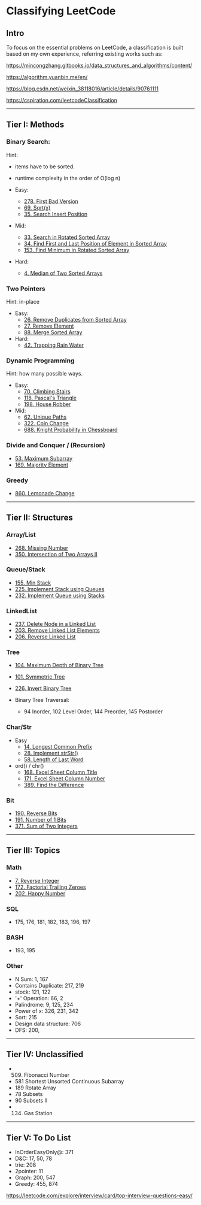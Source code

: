 # Classifying LeetCode

## Intro
To focus on the essential problems on LeetCode,
a classification is built based on my own experience,
referring existing works such as:

https://mincongzhang.gitbooks.io/data_structures_and_algorithms/content/

https://algorithm.yuanbin.me/en/

https://blog.csdn.net/weixin_38118016/article/details/90761111

https://cspiration.com/leetcodeClassification

---
## Tier I: Methods

### Binary Search:
Hint:
* items have to be sorted.
* runtime complexity in the order of O(log n)

* Easy:
  * [278.	First Bad Version](https://leetcode.com/problems/first-bad-version)
  * [69. Sqrt(x)](https://leetcode.com/problems/sqrtx)
  * [35. Search Insert Position](https://leetcode.com/problems/search-insert-position)
* Mid:
  * [33. Search in Rotated Sorted Array](https://leetcode.com/problems/search-in-rotated-sorted-array)
  * [34. Find First and Last Position of Element in Sorted Array](https://leetcode.com/problems/find-first-and-last-position-of-element-in-sorted-array)  
  * [153. Find Minimum in Rotated Sorted Array](https://leetcode.com/problems/find-minimum-in-rotated-sorted-array)
* Hard:
  * [4. Median of Two Sorted Arrays](https://leetcode.com/problems/median-of-two-sorted-arrays)
  <!--
  367. Valid Perfect Square
  * Mid:
   -->

### Two Pointers
Hint: in-place
* Easy:
  * [26. Remove Duplicates from Sorted Array](https://leetcode.com/problems/remove-duplicates-from-sorted-array)
  * [27. Remove Element](https://leetcode.com/problems/remove-element)
  * [88. Merge Sorted Array](https://leetcode.com/problems/merge-sorted-array)
* Hard:
  * [42. Trapping Rain Water](https://leetcode.com/problems/trapping-rain-water)

<!-- * [283.	Move Zeroes]
[443. String Compression]
* Mid:


Sliding Window:
* Mid:
  * 209. Minimum Size Subarray Sum
  * 3\.	Longest Substring Without Repeating Characters 
  -->

### Dynamic Programming
Hint: how many possible ways.
* Easy:
  * [70. Climbing Stairs](https://leetcode.com/problems/climbing-stairs)  
  * [118.	Pascal's Triangle](https://leetcode.com/problems/pascals-triangle)
  * [198.	House Robber](https://leetcode.com/problems/house-robber)
* Mid:
  * [62. Unique Paths](https://leetcode.com/problems/unique-paths)
  * [322. Coin Change](https://leetcode.com/problems/coin-change)
  * [688. Knight Probability in Chessboard](https://leetcode.com/problems/knight-probability-in-chessboard)
<!-- 204. Count Primes -->
<!-- 119 Pascal's Triangle II-->
<!-- 674. Longest Continuous Increasing Subsequence -->
<!--


-->

### Divide and Conquer / (Recursion)
* [53.	Maximum Subarray](https://leetcode.com/problems/maximum-subarray)
* [169.	Majority Element](https://leetcode.com/problems/majority-element)

### Greedy
* [860. Lemonade Change](https://leetcode.com/problems/lemonade-change)

---
## Tier II: Structures

### Array/List
* [268.	Missing Number](https://leetcode.com/problems/missing-number)
* [350.	Intersection of Two Arrays II](https://leetcode.com/problems/intersection-of-two-arrays-ii)
<!-- 136	Single Number
349. Intersection of Two Arrays
448	Find All Numbers Disappeared in an Array -->

### Queue/Stack
* [155.	Min Stack](https://leetcode.com/problems/min-stack)
* [225.	Implement Stack using Queues](https://leetcode.com/problems/implement-stack-using-queues)
* [232.	Implement Queue using Stacks](https://leetcode.com/problems/implement-queue-using-stacks)

### LinkedList
* [237.	Delete Node in a Linked List](https://leetcode.com/problems/delete-node-in-a-linked-list)
* [203.	Remove Linked List Elements](https://leetcode.com/problems/remove-linked-list-elements)
* [206.	Reverse Linked List](https://leetcode.com/problems/reverse-linked-list)

<!-- * [21.	Merge Two Sorted Lists](https://leetcode.com/problems/merge-two-sorted-lists)
* [141.	Linked List Cycle](https://leetcode.com/problems/linked-list-cycle)
* [160.	Intersection of Two Linked Lists](https://leetcode.com/problems/intersection-of-two-linked-lists) -->

<!--
83 Remove Duplicates from Sorted List -->

<!--
* Mid:
  * 19.	Remove Nth Node From End of List
  * 24.	Swap Nodes in Pairs
  * 328.	Odd Even Linked List -->

### Tree
* [104.	Maximum Depth of Binary Tree](https://leetcode.com/problems/maximum-depth-of-binary-tree)
* [101.	Symmetric Tree](https://leetcode.com/problems/symmetric-tree)
* [226.	Invert Binary Tree](https://leetcode.com/problems/invert-binary-tree)

* Binary Tree Traversal:
  * 94 Inorder, 102 Level Order, 144 Preorder, 145 Postorder

<!--
*257. Binary Tree Paths*
111	Minimum Depth of Binary Tree    
112	Path Sum  
100 Same Tree
107	Binary Tree Level Order Traversal II
110	Balanced Binary Tree   
* 543.	Diameter of Binary Tree
* 617.	Merge Two Binary Trees

* BST:
  * 235. Lowest Common Ancestor of a Binary Search Tree
  * 108.	Convert Sorted Array to Binary Search Tree
  * 538.	Convert BST to Greater Tree -->

### Char/Str
* Easy
  * [14.	Longest Common Prefix](https://leetcode.com/problems/longest-common-prefix)
  * [28.	Implement strStr()](https://leetcode.com/problems/implement-strstr)
  * [58.	Length of Last Word](https://leetcode.com/problems/length-of-last-word)
* ord() / chr()
  * [168.	Excel Sheet Column Title](https://leetcode.com/problems/excel-sheet-column-title)
  * [171.	Excel Sheet Column Number](https://leetcode.com/problems/excel-sheet-column-number)
  * [389.	Find the Difference](https://leetcode.com/problems/find-the-difference)  

<!--
205. Isomorphic Strings
* 344.	Reverse String
* 383.	Ransom Note
* 387.	First Unique Character in a String
* 771.	Jewels and Stones
20	Valid Parentheses
242	Valid Anagram
290. Word Pattern
299. Bulls and Cows
345. Reverse Vowels of a String
Mid:
49. Group Anagrams
166. Fraction to Recurring Decimal
  -->

### Bit
* [190.	Reverse Bits](https://leetcode.com/problems/reverse-bits)
* [191.	Number of 1 Bits](https://leetcode.com/problems/number-of-1-bits)
* [371. Sum of Two Integers](https://leetcode.com/problems/sum-of-two-integers)
---

## Tier III: Topics

### Math
* [7.	Reverse Integer](https://leetcode.com/problems/reverse-integer)
* [172.	Factorial Trailing Zeroes](https://leetcode.com/problems/factorial-trailing-zeroes)
* [202.	Happy Number](https://leetcode.com/problems/happy-number)
<!--
412.	Fizz Buzz
258. Add Digits
263. Ugly Number
292. Nim Game
Mid:
592. Fraction Addition and Subtraction
-->

### SQL
* 175, 176, 181, 182, 183, 196, 197

### BASH
* 193, 195

### Other
* N Sum: 1, 167
* Contains Duplicate: 217, 219
* stock: 121, 122
* '+' Operation: 66, 2
* Palindrome: 9, 125, 234
* Power of x: 326, 231, 342
* Sort: 215
* Design data structure: 706
* DFS: 200,
---

## Tier IV: Unclassified
* 509. Fibonacci Number
* 581	Shortest Unsorted Continuous Subarray
* 189	Rotate Array
* 78	Subsets    
* 90	Subsets II  
* 134. Gas Station

---
## Tier V: To Do List
* InOrderEasyOnly@: 371
* D&C: 17, 50, 78
* trie: 208
* 2pointer: 11
* Graph: 200, 547
* Greedy: 455, 874

https://leetcode.com/explore/interview/card/top-interview-questions-easy/

